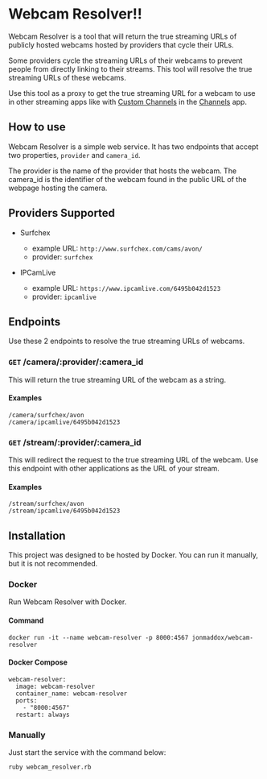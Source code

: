 # Webcam Resolver!!

Webcam Resolver is a tool that will return the true streaming URLs of publicly hosted webcams hosted by providers that cycle their URLs.

Some providers cycle the streaming URLs of their webcams to prevent people from directly linking to their streams. This tool will resolve the true streaming URLs of these webcams.

Use this tool as a proxy to get the true streaming URL for a webcam to use in other streaming apps like with [Custom Channels](https://getchannels.com/custom-channels/) in the [Channels](https://getchannels.com) app.

## How to use

Webcam Resolver is a simple web service. It has two endpoints that accept two properties, `provider` and `camera_id`.

The provider is the name of the provider that hosts the webcam. The camera_id is the identifier of the webcam found in the public URL of the webpage hosting the camera.

## Providers Supported

- Surfchex
  - example URL: `http://www.surfchex.com/cams/avon/`
  - provider: `surfchex`
- IPCamLive

  - example URL: `https://www.ipcamlive.com/6495b042d1523`
  - provider: `ipcamlive`

## Endpoints

Use these 2 endpoints to resolve the true streaming URLs of webcams.

### `GET` /camera/:provider/:camera_id

This will return the true streaming URL of the webcam as a string.

#### Examples

    /camera/surfchex/avon
    /camera/ipcamlive/6495b042d1523

### `GET` /stream/:provider/:camera_id

This will redirect the request to the true streaming URL of the webcam. Use this endpoint with other applications as the URL of your stream.

#### Examples

    /stream/surfchex/avon
    /stream/ipcamlive/6495b042d1523

## Installation

This project was designed to be hosted by Docker. You can run it manually, but it is not recommended.

### Docker

Run Webcam Resolver with Docker.

#### Command

    docker run -it --name webcam-resolver -p 8000:4567 jonmaddox/webcam-resolver

#### Docker Compose

```
webcam-resolver:
  image: webcam-resolver
  container_name: webcam-resolver
  ports:
    - "8000:4567"
  restart: always
```

### Manually

Just start the service with the command below:

`ruby webcam_resolver.rb`
